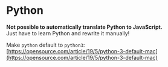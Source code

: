 # Python

**Not possible to automatically translate Python to JavaScript.**   
Just have to learn Python and rewrite it manually!

Make `python` default to `python3`:  
[https://opensource.com/article/19/5/python-3-default-mac](https://opensource.com/article/19/5/python-3-default-mac)







